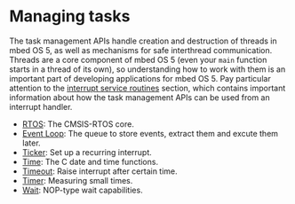 # Managing tasks

The task management APIs handle creation and destruction of threads in mbed OS 5, as well as mechanisms for safe interthread communication. Threads are a core component of mbed OS 5 (even your `main` function starts in a thread of its own), so understanding how to work with them is an important part of developing applications for mbed OS 5. Pay particular attention to the [interrupt service routines](rtos.md#interrupt-service-routines) section, which contains important information about how the task management APIs can be used from an interrupt handler. 

* [RTOS](rtos.md): The CMSIS-RTOS core.
* [Event Loop](events.md): The queue to store events, extract them and excute them later.
* [Ticker](Ticker.md): Set up a recurring interrupt.
* [Time](Time.md): The C date and time functions.
* [Timeout](TimeOut.md): Raise interrupt after certain time.
* [Timer](Timer.md): Measuring small times.
* [Wait](wait.md): NOP-type wait capabilities.
